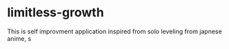 # limitless-growth
This is self improvment application inspired from solo leveling from japnese anime,
s